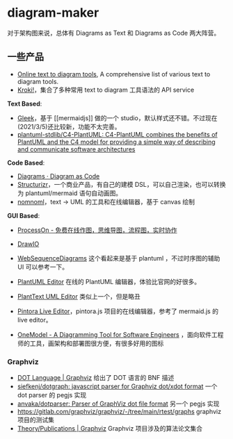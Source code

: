 diagram-maker
===

对于架构图来说，总体有 Diagrams as Text 和 Diagrams as Code 两大阵营。

## 一些产品

- [Online text to diagram tools](https://xosh.org/text-to-diagram/), A comprehensive list of various text to diagram tools.
- [Kroki!](https://kroki.io/)，集合了多种常用 text to diagram 工具语法的 API service

**Text Based**:

- [Gleek](https://app.gleek.io/)，基于 [[mermaidjs]] 做的一个 studio，默认样式还不错。不过现在(2021/3/5)还比较新，功能不太完善。
- [plantuml-stdlib/C4-PlantUML: C4-PlantUML combines the benefits of PlantUML and the C4 model for providing a simple way of describing and communicate software architectures](https://github.com/plantuml-stdlib/C4-PlantUML)

**Code Based**:

- [Diagrams · Diagram as Code](https://diagrams.mingrammer.com/)
- [Structurizr](https://structurizr.com/)，一个商业产品，有自己的建模 DSL，可以自己渲染，也可以转换为 plantuml/mermaid 语句自动画图。
- [nomnoml](https://nomnoml.com/)，text -> UML 的工具和在线编辑器，基于 canvas 绘制


**GUI Based**:

- [ProcessOn - 免费在线作图，思维导图，流程图，实时协作](https://www.processon.com/)
- [DrawIO](https://app.diagrams.net/)

- [WebSequenceDiagrams](https://www.websequencediagrams.com/) 这个看起来是基于 plantuml ，不过时序图的辅助 UI 可以参考一下。
- [PlantUML Editor](https://plantuml-editor.kkeisuke.com/) 在线的 PlantUML 编辑器，体验比官网的好很多。
- [PlantText UML Editor](https://www.planttext.com) 类似上一个，但是略丑
- [Pintora Live Editor](https://pintorajs.vercel.app/demo/live-editor/)，pintora.js 项目的在线编辑器，参考了 mermaid.js 的 live editor。
- [OneModel - A Diagramming Tool for Software Engineers](https://www.onemodel.app/) ，面向软件工程师的工具，画架构和部署图很方便，有很多好用的图标


### Graphviz

- [DOT Language | Graphviz](http://www.graphviz.org/doc/info/lang.html)  给出了 DOT 语言的 BNF 描述
- [siefkenj/dotgraph: javascript parser for Graphviz dot/xdot format](https://github.com/siefkenj/dotgraph) 一个 dot parser 的 pegjs 实现
- [anvaka/dotparser: Parser of GraphViz dot file format](https://github.com/anvaka/dotparser) 另一个 pegjs 实现
- https://gitlab.com/graphviz/graphviz/-/tree/main/rtest/graphs   graphviz 项目的测试集
- [Theory/Publications | Graphviz](https://graphviz.org/theory/) Graphviz 项目涉及的算法论文集合